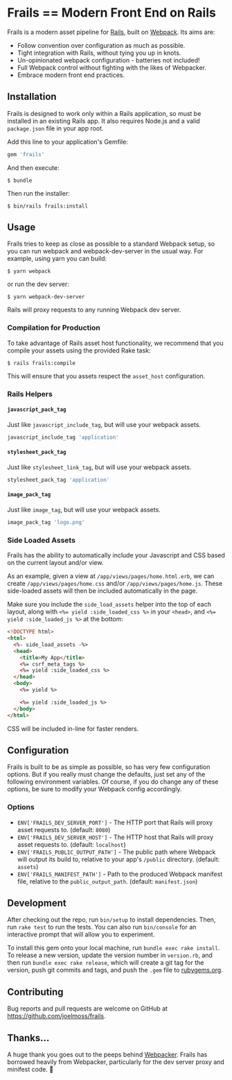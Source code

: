 # Frails == Modern Front End on Rails

Frails is a modern asset pipeline for [Rails](https://rubyonrails.org), built on [Webpack](https://webpack.js.org/). Its aims are:

  - Follow convention over configuration as much as possible.
  - Tight integration with Rails, without tying you up in knots.
  - Un-opinionated webpack configuration - batteries not included!
  - Full Webpack control without fighting with the likes of Webpacker.
  - Embrace modern front end practices.

## Installation

Frails is designed to work only within a Rails application, so must be installed in an existing Rails app. It also requires Node.js and a valid `package.json` file in your app root.

Add this line to your application's Gemfile:

```ruby
gem 'frails'
```

And then execute:

    $ bundle

Then run the installer:

    $ bin/rails frails:install

## Usage

Frails tries to keep as close as possible to a standard Webpack setup, so you can run webpack and webpack-dev-server in the usual way. For example, using yarn you can build:

    $ yarn webpack

or run the dev server:

    $ yarn webpack-dev-server

Rails will proxy requests to any running Webpack dev server.

### Compilation for Production

To take advantage of Rails asset host functionality, we recommend that you compile your assets using the provided Rake task:

    $ rails frails:compile

This will ensure that you assets respect the `asset_host` configuration.

### Rails Helpers

#### `javascript_pack_tag`

Just like `javascript_include_tag`, but will use your webpack assets.

```ruby
javascript_include_tag 'application'
```

#### `stylesheet_pack_tag`

Just like `stylesheet_link_tag`, but will use your webpack assets.

```ruby
stylesheet_pack_tag 'application'
```

#### `image_pack_tag`

Just like `image_tag`, but will use your webpack assets.

```ruby
image_pack_tag 'logo.png'
```

### Side Loaded Assets

Frails has the ability to automatically include your Javascript and CSS based on the current layout
and/or view.

As an example, given a view at `/app/views/pages/home.html.erb`, we can create
`/app/views/pages/home.css` and/or `/app/views/pages/home.js`. These side-loaded assets will then be
included automatically in the page.

Make sure you include the `side_load_assets` helper into the top of each layout, along with
`<%= yield :side_loaded_css %>` in your `<head>`, and `<%= yield :side_loaded_js %>` at the bottom:

```html
<!DOCTYPE html>
<html>
  <%- side_load_assets -%>
  <head>
    <title>My App</title>
    <%= csrf_meta_tags %>
    <%= yield :side_loaded_css %>
  </head>
  <body>
    <%= yield %>

    <%= yield :side_loaded_js %>
  </body>
</html>
```

CSS will be included in-line for faster renders.

## Configuration

Frails is built to be as simple as possible, so has very few configuration options. But if you really must change the defaults, just set any of the following environment variables. Of course, if you do change any of these options, be sure to modify your Webpack config accordingly.

### Options

  - `ENV['FRAILS_DEV_SERVER_PORT']` - The HTTP port that Rails will proxy asset requests to. (default: `8080`)
  - `ENV['FRAILS_DEV_SERVER_HOST']` - The HTTP host that Rails will proxy asset requests to. (default: `localhost`)
  - `ENV['FRAILS_PUBLIC_OUTPUT_PATH']` - The public path where Webpack will output its build to, relative to your app's `/public` directory. (default: `assets`)
  - `ENV['FRAILS_MANIFEST_PATH']` - Path to the produced Webpack manifest file, relative to the `public_output_path`. (default: `manifest.json`)

## Development

After checking out the repo, run `bin/setup` to install dependencies. Then, run `rake test` to run the tests. You can also run `bin/console` for an interactive prompt that will allow you to experiment.

To install this gem onto your local machine, run `bundle exec rake install`. To release a new version, update the version number in `version.rb`, and then run `bundle exec rake release`, which will create a git tag for the version, push git commits and tags, and push the `.gem` file to [rubygems.org](https://rubygems.org).

## Contributing

Bug reports and pull requests are welcome on GitHub at https://github.com/joelmoss/frails.

## Thanks...

A huge thank you goes out to the peeps behind [Webpacker](https://github.com/rails/webpacker). Frails has borrowed heavily from Webpacker, particularly for the dev server proxy and minifest code. 🙏
